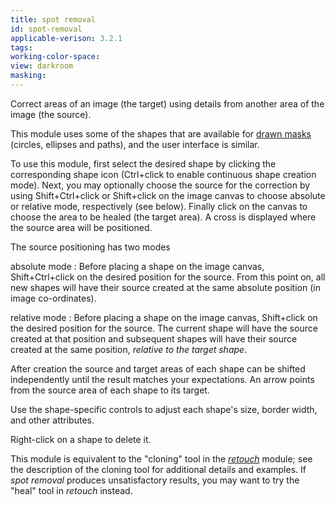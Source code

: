 ```yaml
---
title: spot removal
id: spot-removal
applicable-verison: 3.2.1
tags: 
working-color-space:  
view: darkroom
masking: 
---
```


Correct areas of an image (the target) using details from another area of the image (the source).

This module uses some of the shapes that are available for [drawn masks](../../darkroom/masking-and-blending/masks/drawn.md) (circles, ellipses and paths), and the user interface is similar. 

To use this module, first select the desired shape by clicking the corresponding shape icon (Ctrl+click to enable continuous shape creation mode). Next, you may optionally choose the source for the correction by using Shift+Ctrl+click or Shift+click on the image canvas to choose absolute or relative mode, respectively (see below). Finally click on the canvas to choose the area to be healed (the target area). A cross is displayed where the source area will be positioned.

The source positioning has two modes

absolute mode
: Before placing a shape on the image canvas, Shift+Ctrl+click on the desired position for the source. From this point on, all new shapes will have their source created at the same absolute position (in image co-ordinates). 

relative mode
: Before placing a shape on the image canvas, Shift+click on the desired position for the source. The current shape will have the source created at that position and subsequent shapes will have their source created at the same position, _relative to the target shape_.

After creation the source and target areas of each shape can be shifted independently until the result matches your expectations. An arrow points from the source area of each shape to its target.

Use the shape-specific controls to adjust each shape's size, border width, and other attributes.

Right-click on a shape to delete it.

This module is equivalent to the "cloning" tool in the [_retouch_](./retouch.md) module; see the description of the cloning tool for additional details and examples.  If _spot removal_ produces unsatisfactory results, you may want to try the "heal" tool in _retouch_ instead.

